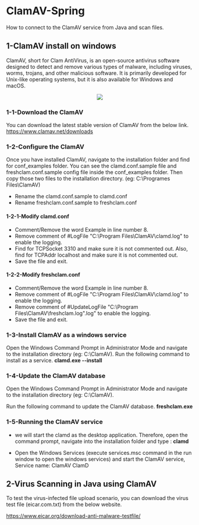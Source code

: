 # ClamAV-Spring

How to connect to the ClamAV service from Java and scan files.

## 1-ClamAV install on windows

ClamAV, short for Clam AntiVirus, is an open-source antivirus software designed to detect and remove various types of malware, including viruses, worms, trojans, and other malicious software. It is primarily developed for Unix-like operating systems, but it is also available for Windows and macOS.

<p align="center">
  <img src="https://www.clamav.net/assets/clamav-trademark.png" />
</p>

### 1-1-Download the ClamAV

You can download the latest stable version of ClamAV from the below link.
https://www.clamav.net/downloads

### 1-2-Configure the ClamAV

Once you have installed ClamAV, navigate to the installation folder and find for conf_examples folder. You can see the clamd.conf.sample file and freshclam.conf.sample config file inside the conf_examples folder. Then copy those two files to the installation directory. (eg: C:\Programes Files\ClamAV)

- Rename the clamd.conf.sample to clamd.conf
- Rename freshclam.conf.sample to freshclam.conf

#### 1-2-1-Modify clamd.conf

- Comment/Remove the word Example in line number 8.
- Remove comment of #LogFile "C:\Program Files\ClamAV\clamd.log" to enable the logging.
- Find for TCPSocket 3310 and make sure it is not commented out.
  Also, find for TCPAddr localhost and make sure it is not commented out.
- Save the file and exit.

#### 1-2-2-Modify freshclam.conf

- Comment/Remove the word Example in line number 8.
- Remove comment of #LogFile "C:\Program Files\ClamAV\clamd.log" to enable the logging.
- Remove comment of #UpdateLogFile "C:\Program Files\ClamAV\freshclam.log".log" to enable the logging.
- Save the file and exit.

### 1-3-Install ClamAV as a windows service

Open the Windows Command Prompt in Administrator Mode and navigate to the installation directory (eg: C:\ClamAV).
Run the following command to install as a service.
**clamd.exe --install**

### 1-4-Update the ClamAV database

Open the Windows Command Prompt in Administrator Mode and navigate to the installation directory (eg: C:\ClamAV).

Run the following command to update the ClamAV database.
**freshclam.exe**

### 1-5-Running the ClamAV service

- we will start the clamd as the desktop application. Therefore, open the command prompt, navigate into the installation folder and type : **clamd**

- Open the Windows Services (execute services.msc command in the run window to open the windows services) and start the ClamAV service,
  Service name: ClamAV ClamD

## 2-Virus Scanning in Java using ClamAV

To test the virus-infected file upload scenario, you can download the virus test file (eicar.com.txt) from the below website.

https://www.eicar.org/download-anti-malware-testfile/
